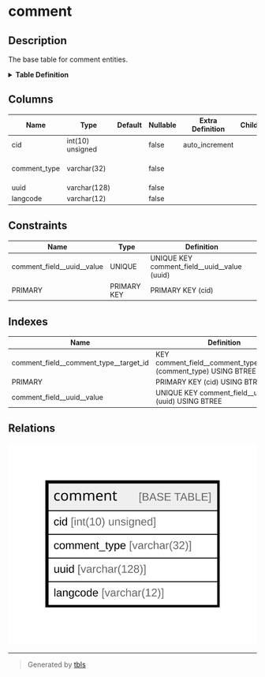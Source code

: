 # comment

## Description

The base table for comment entities.

<details>
<summary><strong>Table Definition</strong></summary>

```sql
CREATE TABLE `comment` (
  `cid` int(10) unsigned NOT NULL AUTO_INCREMENT,
  `comment_type` varchar(32) CHARACTER SET ascii COLLATE ascii_general_ci NOT NULL COMMENT 'The ID of the target entity.',
  `uuid` varchar(128) CHARACTER SET ascii COLLATE ascii_general_ci NOT NULL,
  `langcode` varchar(12) CHARACTER SET ascii COLLATE ascii_general_ci NOT NULL,
  PRIMARY KEY (`cid`),
  UNIQUE KEY `comment_field__uuid__value` (`uuid`),
  KEY `comment_field__comment_type__target_id` (`comment_type`)
) ENGINE=InnoDB DEFAULT CHARSET=utf8mb4 COLLATE=utf8mb4_general_ci COMMENT='The base table for comment entities.'
```

</details>

## Columns

| Name | Type | Default | Nullable | Extra Definition | Children | Parents | Comment |
| ---- | ---- | ------- | -------- | ---------------- | -------- | ------- | ------- |
| cid | int(10) unsigned |  | false | auto_increment |  |  |  |
| comment_type | varchar(32) |  | false |  |  |  | The ID of the target entity. |
| uuid | varchar(128) |  | false |  |  |  |  |
| langcode | varchar(12) |  | false |  |  |  |  |

## Constraints

| Name | Type | Definition |
| ---- | ---- | ---------- |
| comment_field__uuid__value | UNIQUE | UNIQUE KEY comment_field__uuid__value (uuid) |
| PRIMARY | PRIMARY KEY | PRIMARY KEY (cid) |

## Indexes

| Name | Definition |
| ---- | ---------- |
| comment_field__comment_type__target_id | KEY comment_field__comment_type__target_id (comment_type) USING BTREE |
| PRIMARY | PRIMARY KEY (cid) USING BTREE |
| comment_field__uuid__value | UNIQUE KEY comment_field__uuid__value (uuid) USING BTREE |

## Relations

![er](comment.svg)

---

> Generated by [tbls](https://github.com/k1LoW/tbls)
